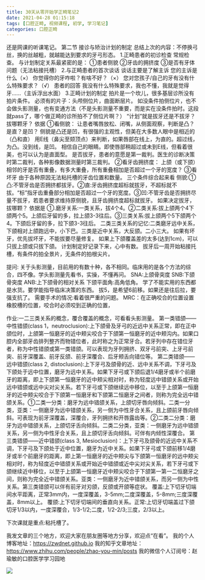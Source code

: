 ```yaml
---
title: 30天从零开始学正畸笔记2
date: 2021-04-28 01:15:18
tags: [口腔正畸, 视频课程, 初学, 学习笔记]
categories: 口腔正畸
---
```

还是网课的听课笔记。
第二节 接诊与矫治计划的制定
总结上次的内容：不停换弓丝，换的丝越粗，就越能达到要求的牙弓形态。
1.正畸患者的初诊检查
常规检查。
与计划制定关系最紧密的是：
①患者侧貌
②牙齿的拥挤度
③是否有牙体问题（无法粘接托槽）
2.与正畸患者的首次谈话
谈话主要是了解主诉
您的主诉是什么（×）
你觉得你的牙咋啦？有啥不好？（×）
您对您孩子/自己的牙有没有什么特殊要求？（√）
患者的回答
我没有什么特殊要求，我也不懂，我就是觉得牙......（主诉浮出水面）
3.正畸计划的制定
拍片是一个坎儿，很多基层诊所没有拍片条件。
必须有的片子：头颅侧位片，曲面断层片。
如没条件拍侧位片，也不会做头影测量，也有变通方法（不是头影测量不重要，而是实在没条件拍时。这段就pass了，哪个做正畸的诊所拍不了侧位片啊？）
“计划”就是拔牙还是不拔牙？拔哪颗牙？
依据
①看侧貌：
让患者嘴唇放松、闭嘴，从侧面观察，判断是凸？是直？是凹？
侧貌是凸还是凹，有很强的主观性，但美在大多数人眼中是相近的（凸和直）
用E线（鼻尖至颏顶点）来判断，如果唇部在线上，为直的。超过线，为凸。没到线，是凹。
相信自己的眼睛。即使唇部稍超过或未到E线，但看着很美，也可以认为是直面型。
是否拔牙，患者的意愿是第一裁判。医生的诊断决策时第二裁判，各种影像数据测量时第三裁判。
②看牙齿拥挤度：
上颌（或下颌）相邻的牙是否有重叠，有多大重叠，所有重叠相加是否超过一个牙的宽度？
③看坏牙
由于各种原因无法粘托槽的牙齿位置和数量。
三个条件综合起来看
侧貌:①凸:不管牙齿是否拥挤都拔牙。②直:牙齿拥挤度超标就拔牙，不超标就不拔。“标”指牙齿重叠部分相加是否超过一个牙的宽度。③凹:不管牙齿是否拥挤尽量不拔牙，若患者要求维持原侧貌，且牙齿拥挤度超标就拔牙。
如果决定拔牙，拔哪颗？
依据是
①.磨牙关系:一类关系，拔4个4。②二类关系:拔上颌两个4下颌两个5。上颌后牙留的多，拉上颌3-3往后。③三类关系:拔上颌两个5下颌两个4。下颌后牙留的多，拉下颌3-3往后。
二类三类关系的记忆:二类磨牙远中关系，下颌相对上颌跑远中，小下巴。三类是近中关系，大反颌。二小三大。
如果有坏牙，优先拔坏牙，不能拔要尽量修复。
如果上下颌覆盖差的太多(达到1cm)，可以只拔上颌或只拔下颌。
计划制定好记录下来，心中有数。
拔牙后一周开始粘接托槽，有条件的拍全景片，无条件的拍根尖片。


提问:
关于头影测量，目前用的有数十种，各不相同。临床用的是各个方法的综合，四不像。学头影测量先看书，实操，不懂再问。
SNA:上颌骨突度
SNB:下颌骨突度
ANB:上下颌骨的相对关系
下颌平面角:高角低角。
学了不能实用的东西都是水货。要学能指导临床决策的东西。
拔5，是希望6前移。如果还是往后拉，要强支抗了。
需要手术的情况:看着很严重的问题。
MRC：在正确咬合的位置设置橡胶槽的位置，咬合时必须咬到正确的位置，




作业:一二三类关系的概念，覆合覆盖的概念，可看看头影测量。
第一类错颌——中性错颌(class 1，neutroclusion):上下颌骨及牙弓的近远中关系正常，即在正中颌位时，上颌第一恒磨牙的近中颊尖咬合于下颌第一恒磨牙的近中颊沟内。如果口腔内全部牙齿排列整齐而物错位者，此时称之为正常牙合。若牙列中存在错位牙者，称为中性错颌或第一类错颌。可以表现为牙列拥挤、双牙弓前突、上牙弓前突、前牙深覆盖、前牙反颌、前牙深覆合、后牙颊舌向错位等。
第二类错颌——远中错颌(class 2, distoclusion):上下牙弓及颌骨的近、远中关系不调，下牙弓及下颌处于远中位置，磨牙为远中关系。如果下牙弓或下颌后退1/4磨牙或半个前磨牙的距离，即上下颌第一恒磨牙的近中颊尖相对时，称为轻度远中错颌关系或开始远中错颌或远中尖对尖关系。若下牙弓或下颌继续远中移位，以至于上颌第一恒磨牙的近中颊尖咬合于下颌第一恒磨牙和下颌第二恒磨牙之间者，则称为完全远中错颌关系。①二类一分类：磨牙为远中错颌关系，上颌切牙唇向倾斜。二类一分类，亚类：一侧磨牙为远中错颌关系，另一侧为中性牙合关系，且上颌前牙唇向倾斜。可表现为前牙深覆盖，深覆合，牙列拥挤和开唇露齿等。②二类二分类：磨牙为远中错颌关系，上颌切牙舌向倾斜。二类二分类，亚类：一侧磨牙为远中错颌关系，另一侧为中性牙合关系，且上颌切牙舌向倾斜。可伴有内倾性深覆合。
第三类错颌——近中错颌(class 3, Mesioclusion)：上下牙弓及颌骨的近远中关系不调，下牙弓及下颌处于近中位置，磨牙为近中关系。如果下牙弓或下颌前移1/4磨牙或半个前磨牙的距离，即上第一恒磨牙的近中颊尖与下颌第一恒磨牙的远中颊尖相对时，称为轻度近中错颌关系或开始近中错颌或近中尖对尖关系，若下牙弓或下颌继续近中移位，以至于上颌第一恒磨牙近中颊尖咬合于下颌第一第一二恒磨牙之间，则称为完全近中错颌关系。亚类：一侧磨牙为近中错颌关系，而另一侧为中性关系。第三类错颌可以伴有前牙对刃颌，反颌或开颌等症状。
覆盖:上下切牙切端间水平距离，正常3mm内，一度深覆盖，3-5mm;二度深覆盖，5-8mm;三度深覆盖，8mm以上。
覆颌:上下切牙切端间的垂直向关系。正常:上切牙切端盖过下颌切牙1/3以内，一度深覆合，1/3-1/2;二度，1/2-2/3;三度，2/3以上。


下次课就是重点:粘托槽了。






我发文章的三个地方，欢迎大家在朋友圈等地方分享，欢迎点“在看”。
我的个人博客地址：https://zwdnet.github.io
我的知乎文章地址： https://www.zhihu.com/people/zhao-you-min/posts
我的微信个人订阅号：赵瑜敏的口腔医学学习园地




![](https://zymblog-1258069789.cos.ap-chengdu.myqcloud.com/other/wx.jpg)
